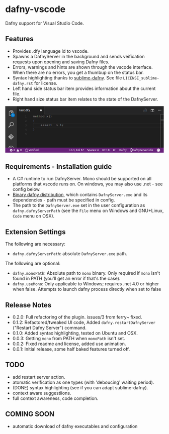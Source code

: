 # dafny-vscode
Dafny support for Visual Studio Code.


## Features
* Provides .dfy language id to vscode.
* Spawns a DafnyServer in the background and sends veification requests upon opening and saving Dafny files.
* Errors, warnings and hints are shown through the vscode interface. When there are no errors, you get a thumbup on the status bar.
* Syntax highlighting thanks to [sublime-dafny](https://github.com/erggo/sublime-dafny). See file `LICENSE_sublime-dafny.rst` for license. 
* Left hand side status bar item provides information about the current file.
* Right hand size status bar item relates to the state of the DafnyServer.

![assertions animation](example.gif)

## Requirements - Installation guide
* A C# runtime to run DafnyServer. Mono should be supported on all platforms that vscode runs on. On windows, you may also use .net - see config below.
* [Binary dafny distribution](https://github.com/Microsoft/dafny/releases), which contains `DafnyServer.exe` and its dependencies - path must be specified in config.
* The path to the `DafnyServer.exe` set in the user configuration as `dafny.dafnyServerPath` (see the `File` menu on Windows and GNU+Linux, `Code` menu on OSX).

## Extension Settings

The following are necessary:

* `dafny.dafnyServerPath`: absolute `DafnyServer.exe` path.

The following are optional:

* `dafny.monoPath`: Absolute path to `mono` binary. Only required if `mono` isn't found in PATH (you'll get an error if that's the case).
* `dafny.useMono`: Only applicable to Windows; requires .net 4.0 or higher when false. Attempts to launch dafny process directly when set to false 

[//]: # "* `dafny.automaticVerification`: Verify as soon as the document is changed (default). When false, only verify on save."
[//]: # "* `dafny.automaticVerificationDelayMS`: Delay to wait after a document change before actually sending a verification request. This is done to avoid * getting syntax errors as one is typing. Only relevant when automaticVerification is true."


## Release Notes
* 0.2.0: Full refactoring of the plugin. issues/3 from ferry~ fixed. 
* 0.1.2: Refactored/tweaked UI code, Added `dafny.restartDafnyServer` ("Restart Dafny Server") command.
* 0.1.0: Added syntax highlighting, tested on Ubuntu and OSX.
* 0.0.3: Getting `mono` from PATH when `monoPath` isn't set.
* 0.0.2: Fixed readme and license, added use animation.
* 0.0.1: Initial release, some half baked features turned off.


## TODO
* add restart server action.
* atomatic verification as one types (with 'deboucing' waiting period).
* (DONE) syntax highlighting (see if you can adapt sublime-dafny).
* context aware suggestiions.
* full context awareness, code completion.

## COMING SOON
* automatic download of dafny executables and configuration
